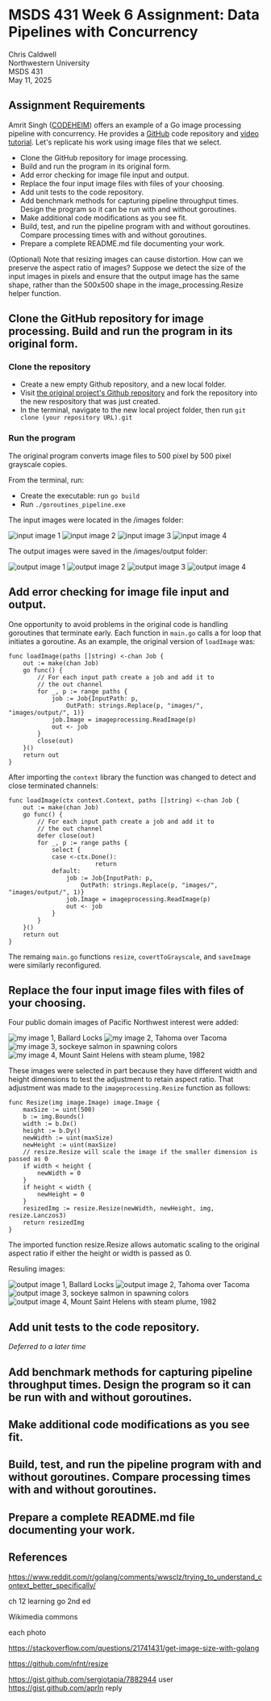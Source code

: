 # MSDS 431 Week 6 Assignment: Data Pipelines with Concurrency

Chris Caldwell<br>
Northwestern University<br>
MSDS 431<br>
May 11, 2025

## Assignment Requirements

Amrit Singh ([CODEHEIM](https://www.codeheim.io/)) offers an example of a Go image processing pipeline with concurrency. He provides a [GitHub](https://github.com/code-heim/go_21_goroutines_pipeline) code repository and [video tutorial](https://www.youtube.com/watch?v=8Rn8yOQH62k). Let's replicate his work using image files that we select.

* Clone the GitHub repository for image processing. 
* Build and run the program in its original form.
* Add error checking for image file input and output.
* Replace the four input image files with files of your choosing.
* Add unit tests to the code repository.
* Add benchmark methods for capturing pipeline throughput times. Design the program so it can be run with and without goroutines. 
* Make additional code modifications as you see fit.
* Build, test, and run the pipeline program with and without goroutines. Compare processing times with and without goroutines.
* Prepare a complete README.md file documenting your work.

(Optional) Note that resizing images can cause distortion. How can we preserve the aspect ratio of images? Suppose we detect the size of the input images in pixels and ensure that the output image has the same shape, rather than the 500x500 shape in the image_processing.Resize helper function.

## Clone the GitHub repository for image processing.  Build and run the program in its original form.

### Clone the repository

* Create a new empty Github repository, and a new local folder.
* Visit [the original project's Github repository](https://github.com/code-heim/go_21_goroutines_pipeline) and fork the repository into the new respository that was just created.
* In the terminal, navigate to the new local project folder, then run `git clone (your repository URL).git`

### Run the program

The original program converts image files to 500 pixel by 500 pixel grayscale copies.

From the terminal, run:
* Create the executable: run `go build`
* Run `./goroutines_pipeline.exe`

The input images were located in the /images folder:

![input image 1](/images/image1.jpeg)
![input image 2](/images/image2.jpeg)
![input image 3](/images/image3.jpeg)
![input image 4](/images/image4.jpeg)

The output images were saved in the /images/output folder:

![output image 1](/images/output/image1.jpeg)
![output image 2](/images/output/image2.jpeg)
![output image 3](/images/output/image3.jpeg)
![output image 4](/images/output/image4.jpeg)

## Add error checking for image file input and output.

One opportunity to avoid problems in the original code is handling goroutines that terminate early.  Each function in `main.go` calls a for loop that initiates a goroutine.  As an example, the original version of `loadImage` was:

```
func loadImage(paths []string) <-chan Job {
	out := make(chan Job)
	go func() {
		// For each input path create a job and add it to
		// the out channel
		for _, p := range paths {
			job := Job{InputPath: p,
				OutPath: strings.Replace(p, "images/", "images/output/", 1)}
			job.Image = imageprocessing.ReadImage(p)
			out <- job
		}
		close(out)
	}()
	return out
}
```

After importing the `context` library the function was changed to detect and close terminated channels:

```
func loadImage(ctx context.Context, paths []string) <-chan Job {
	out := make(chan Job)
	go func() {
		// For each input path create a job and add it to
		// the out channel
		defer close(out)
		for _, p := range paths {
			select {
			case <-ctx.Done():
                		return
			default:
				job := Job{InputPath: p,
					OutPath: strings.Replace(p, "images/", "images/output/", 1)}
				job.Image = imageprocessing.ReadImage(p)
				out <- job
			}
		}
	}()
	return out
}
```

The remaing `main.go` functions `resize`, `covertToGrayscale`, and `saveImage` were similarly reconfigured.

## Replace the four input image files with files of your choosing.

Four public domain images of Pacific Northwest interest were added:

![my image 1, Ballard Locks](/images/ballard_locks.jpg)
![my image 2, Tahoma over Tacoma](/images/Mount_Rainier_over_Tacoma.jpg)
![my image 3, sockeye salmon in spawning colors](/images/sockeye.jpg)
![my image 4, Mount Saint Helens with steam plume, 1982](/images/st_helens_1982.jpg)

These images were selected in part because they have different width and height dimensions to test the adjustment to retain aspect ratio.  That adjustment was made to the `imageprocessing.Resize` function as follows:

```
func Resize(img image.Image) image.Image {
	maxSize := uint(500)
	b := img.Bounds()
	width := b.Dx()
	height := b.Dy()
	newWidth := uint(maxSize)
	newHeight := uint(maxSize)
	// resize.Resize will scale the image if the smaller dimension is passed as 0
	if width < height {
		newWidth = 0
	}
	if height < width {
		newHeight = 0
	}
	resizedImg := resize.Resize(newWidth, newHeight, img, resize.Lanczos3)
	return resizedImg
}
```

The imported function resize.Resize allows automatic scaling to the original aspect ratio if either the height or width is passed as 0.

Resuling images:

![output image 1, Ballard Locks](/images/output/ballard_locks.jpg)
![output image 2, Tahoma over Tacoma](/images/output/Mount_Rainier_over_Tacoma.jpg)
![output image 3, sockeye salmon in spawning colors](/images/output/sockeye.jpg)
![output image 4, Mount Saint Helens with steam plume, 1982](/images/output/st_helens_1982.jpg)

## Add unit tests to the code repository.

_Deferred to a later time_

## Add benchmark methods for capturing pipeline throughput times. Design the program so it can be run with and without goroutines. 

## Make additional code modifications as you see fit.

## Build, test, and run the pipeline program with and without goroutines. Compare processing times with and without goroutines.

## Prepare a complete README.md file documenting your work.

## References

https://www.reddit.com/r/golang/comments/wwsclz/trying_to_understand_context_better_specifically/

ch 12 learning go 2nd ed

Wikimedia commons

each photo

https://stackoverflow.com/questions/21741431/get-image-size-with-golang

https://github.com/nfnt/resize

https://gist.github.com/sergiotapia/7882944 user https://gist.github.com/aprln reply
